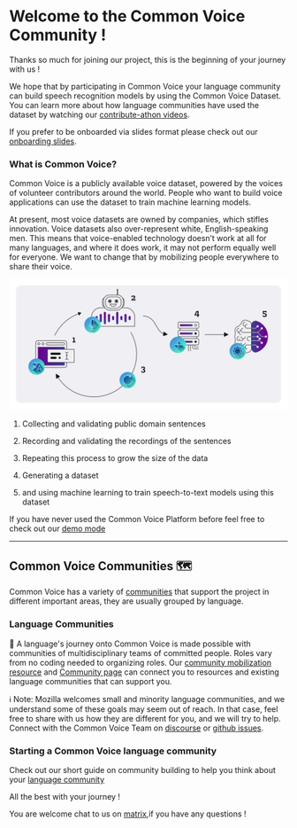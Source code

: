 # Welcome to the Common Voice Community !

Thanks so much for joining our project, this is the beginning of your journey with us !

We hope that by participating in Common Voice your language community can build speech recognition models by using the Common Voice Dataset. 
You can learn more about how language communities have used the dataset by watching our [contribute-athon videos](https://discourse.mozilla.org/t/watch-now-learn-how-people-are-using-the-common-voice-dataset/89952). 

If you prefer to be onboarded via slides format please check out our [onboarding slides](https://docs.google.com/presentation/d/1FVTWmWYZCfmjkfASm3EVImMrY-Hu__C3z8XZ8f4VyNk/edit?usp=sharing).

### What is Common Voice?

Common Voice is a publicly available voice dataset, powered by the voices of volunteer contributors around the world. People who want to build voice applications can use the dataset to train machine learning models.

At present, most voice datasets are owned by companies, which stifles innovation. Voice datasets also over-represent white, English-speaking men. This means that voice-enabled technology doesn’t work at all for many languages, and where it does work, it may not perform equally well for everyone. We want to change that by mobilizing people everywhere to share their voice.

![Voice journey quantities](/assets/img/voice-journey.png)
 
1. Collecting and validating public domain sentences

2. Recording and validating the recordings of the sentences

3. Repeating this process to grow the size of the data

4. Generating a dataset

5. and using machine learning to train speech-to-text models using this dataset

If you have never used the Common Voice Platform before feel free to check out our [demo mode]()

----

## Common Voice Communities 🗺
Common Voice has a variety of [communities](https://common-voice.github.io/community-playbook/sub_pages/communities.html) that support the project in different important areas, they are usually grouped by language.

### Language Communities

👥 A language's journey onto Common Voice is made possible with communities of multidisciplinary teams of committed people.
Roles vary from no coding needed to organizing roles. Our [community mobilization resource](https://common-voice.github.io/community-playbook/sub_pages/mobilization.html) and [Community page](https://common-voice.github.io/community-playbook/sub_pages/communities.html) can connect you to resources and existing language communities that can support you.

ℹ️  Note: Mozilla welcomes small and minority language communities, and we understand some of these goals may seem out of reach.
In that case, feel free to share with us how they are different for you, and we will try to help. Connect with the Common Voice Team on [discourse](https://discourse.mozilla.org/c/voice/239) or [github issues](https://github.com/common-voice/common-voice/issues).

### Starting a Common Voice language community

Check out our short guide on community building to help you think about your [language community](https://docs.google.com/document/d/15Kyf3g47HjUCJ55c3aLpvxf96R2cUti2mcRyiyXej90/edit?usp=sharing)

All the best with your journey !

You are welcome chat to us on [matrix](https://app.element.io/#/room/#common-voice:mozilla.org),if you have any questions !
